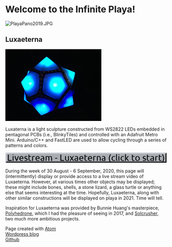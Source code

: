 <!-- <!DOCTYPE html> -->
<html>
  <head>
    <meta charset="utf-8">
    <!--<title>Luxaeterna</title> -->
  </head>
  <body>
    <h1>Welcome to the Infinite Playa!</h1>
    <img src="PlayaPano2019.JPG" alt="PlayaPano2019.JPG">
    <h2>Luxaeterna</h2>
    <img src="lux2.jpg" alt="Luxaeterna image">
    <!--<div class="iframe_container">
    <iframe width="640" height="480" 
    src="https://www.youtube.com/embed/live_stream?channel=UCH1IeN5ZQYLfa2T7RVm72mA" 
    frameborder="0" allowfullscreen> </iframe> 
    </div>-->
    <p>Luxaterna is a light sculpture constructed from WS2822 LEDs embedded
      in pentagonal PCBs (i.e., BlinkyTiles) and controlled with an Adafruit Metro Mini. 
      Arduino/C++ and FastLED are used to allow cycling through a series 
      of patterns and colors.
    </p>
    <a href="https://www.youtube.com/embed/live_stream?channel=UCH1IeN5ZQYLfa2T7RVm72mA" 
      title="Youtube Livestream"><img src="/livebutton2.png" alt="Livestream" /></a>
    <p>During the week of 30 August - 6 September, 2020, this page will
      (intermittently) display or provide access to a live stream video of Luxaeterna. 
      However, at various times other objects may be displayed; these might include 
      bones, shells, a stone lizard, a glass turtle or anything else that seems 
      interesting at the time. Hopefully, Luxaeterna, along with other similar 
      constructions will be displayed on playa in 2021. Time will tell.
    </p>
    <p>Inspiration for Luxaeterna was provided by Bunnie Huang's masterpiece,
      <a href="https://wiki.techinc.nl/Polyhedrone">Polyhedrone</a>, which I
      had the pleasure of seeing in 2017, and
      <a href="https://www.solcrusher.com/">Solcrusher</a>, two much more
      ambitious projects.
    </p>
    <!--<footer>-->
      <p>
       Page created with <a href="https://atom.io/">Atom</a><br>
       <a href="https://symbolicdomain.wordpress.com">Wordpress blog</a><br>
       <a href="https://github.com/foustja">Github</a>
      </p>
    <!--</footer>-->
  </body>
</html>

